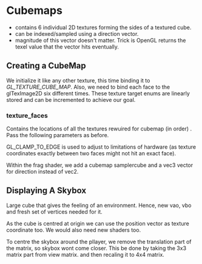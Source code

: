 # Cubemaps

- contains 6 individual 2D textures forming the sides of a textured cube.
- can be indexed/sampled using a direction vector.
- magnitude of this vector doesn't matter. Trick is OpenGL returns the texel value that the vector hits eventually.

## Creating a CubeMap

We initialize it like any other texture, this time binding it to _GL_TEXTURE_CUBE_MAP_.  Also, we need to bind each face to the glTexImage2D six different times.  These texture target enums are linearly stored and can be incremented to achieve our goal.

### texture_faces

Contains the locations of all the textures rewuired for cubemap (in order) . Pass the following parameters as before.

GL_CLAMP_TO_EDGE is used to adjust to limitations of hardware (as texture coordinates exactly between two faces might not hit an exact face).

Within the frag shader, we add a cubemap samplercube and a vec3 vector for direction instead of vec2.

## Displaying A Skybox

Large cube that gives the feeling of an environment. Hence, new vao, vbo and fresh set of vertices needed for it. 

As the cube is centred at origin we can use the position vector as texture coordinate too. We would also need new shaders too.

To centre the skybox around the pllayer, we remove the translation part of the matrix, so skybox wont come closer. This be done by taking the 3x3 matrix part from view matrix. and then recaling it to 4x4 matrix.
